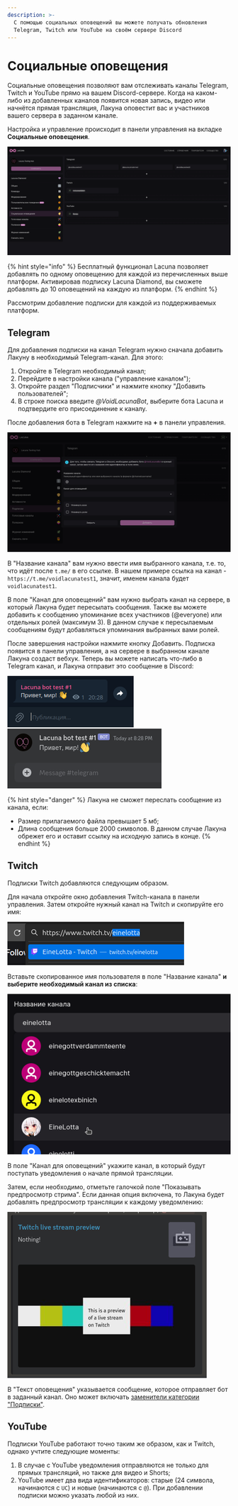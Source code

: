 ```yaml
---
description: >-
  С помощью социальных оповещений вы можете получать обновления
  Telegram, Twitch или YouTube на своём сервере Discord
---
```


# Социальные оповещения

Социальные оповещения позволяют вам отслеживать каналы Telegram, Twitch и YouTube прямо на вашем Discord-сервере. Когда на каком-либо из добавленных каналов появится новая запись, видео или начнётся прямая трансляция, Лакуна оповестит вас и участников вашего сервера в заданном канале.

Настройка и управление происходит в панели управления на вкладке **Социальные оповещения**.

<div align="left">

<img src="../.gitbook/assets/dashboard-social-alerts-tab.png" alt="Вкладка социальных оповещений">

</div>

{% hint style="info" %}
Бесплатный функционал Lacuna позволяет добавлять по одному оповещению для каждой из перечисленных выше платформ. Активировав подписку Lacuna Diamond, вы сможете добавлять до 10 оповещений на каждую из платформ.
{% endhint %}

Рассмотрим добавление подписки для каждой из поддерживаемых платформ.

## Telegram

Для добавления подписки на канал Telegram нужно сначала добавить Лакуну в необходимый Telegram-канал. Для этого:

1. Откройте в Telegram необходимый канал;
2. Перейдите в настройки канала ("управление каналом");
3. Откройте раздел "Подписчики" и нажмите кнопку "Добавить пользователей";
4. В строке поиска введите _@VoidLacunaBot_, выберите бота Lacuna и подтвердите его присоединение к каналу.

После добавления бота в Telegram нажмите на **+** в панели управления.

<div align="left">

<img src="../.gitbook/assets/dashboard-add-telegram-window.png" alt="Окно добавления канала">

</div>

В "Название канала" вам нужно ввести имя выбранного канала, т.е. то, что идёт после `t.me/` в его ссылке. В нашем примере ссылка на канал - `https://t.me/voidlacunatest1`, значит, именем канала будет `voidlacunatest1`.

В поле "Канал для оповещений" вам нужно выбрать канал на сервере, в который Лакуна будет пересылать сообщения. Также вы можете добавить к сообщению упоминание всех участников (@everyone) или отдельных ролей (максимум 3). В данном случае к пересылаемым сообщениям будут добавляться упоминания выбранных вами ролей.

После завершения настройки нажмите кнопку Добавить. Подписка появится в панели управления, а на сервере в выбранном канале Лакуна создаст вебхук. Теперь вы можете написать что-либо в Telegram канал, и Лакуна отправит это сообщение в Discord:

<div align="left">

<img src="../.gitbook/assets/telegram-msg-in-telegram.png" alt="Сообщение в Telegram-канале">

 

<img src="../.gitbook/assets/telegram-msg-in-discord.png" alt="Это же сообщение в Discord">

</div>

{% hint style="danger" %}
Лакуна не сможет переслать сообщение из канала, если:

* Размер прилагаемого файла превышает 5 мб;
* Длина сообщения больше 2000 символов. В данном случае Лакуна обрежет его и оставит ссылку на исходную запись в конце.
{% endhint %}

## Twitch

Подписки Twitch добавляются следующим образом.

Для начала откройте окно добавления Twitch-канала в панели управления. Затем откройте нужный канал на Twitch и скопируйте его имя:

<div align="left">

<img src="../.gitbook/assets/twitch-copy-channel-link.png" alt="Имя пользователя на Twitch">

</div>

Вставьте скопированное имя пользователя в поле "Название канала" **и выберите необходимый канал из списка**:

<div align="left">

<img src="../.gitbook/assets/twitch-select-channel.png" alt="Выбор необходимого пользователя">

</div>

В поле "Канал для оповещений" укажите канал, в который будут поступать уведомления о начале прямой трансляции.

Затем, если необходимо, отметьте галочкой поле "Показывать предпросмотр стрима". Если данная опция включена, то Лакуна будет добавлять предпросмотр трансляции к каждому уведомлению:

<div align="left">

<img src="../.gitbook/assets/twitch-stream-preview.png" alt="Предпросмотр стрима">

</div>

В "Текст оповещения" указывается сообщение, которое отправляет бот в заданный канал. Оно может включать [заменители категории "Подписки"](../useful/replacers/#subscriptions).

## YouTube

Подписки YouTube работают точно таким же образом, как и Twitch, однако учтите следующие моменты:

1. В случае с YouTube уведомления отправляются не только для прямых трансляций, но также для видео и Shorts;
2. YouTube имеет два вида идентификаторов: старые (24 символа, начинаются с `UC`) и новые (начинаются с `@`). При добавлении подписки можно указать любой из них.
